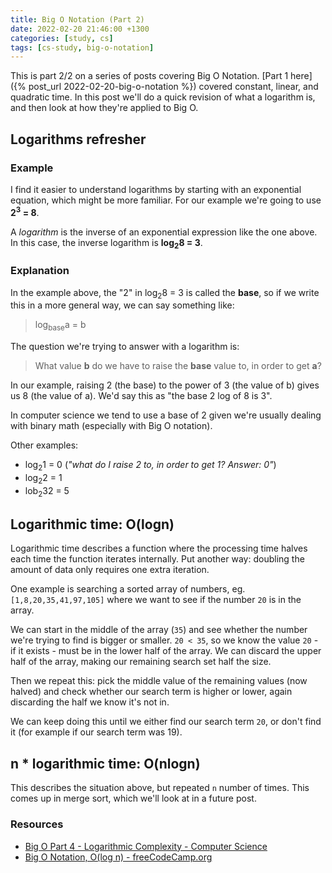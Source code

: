 ```yaml
---
title: Big O Notation (Part 2)
date: 2022-02-20 21:46:00 +1300
categories: [study, cs]
tags: [cs-study, big-o-notation]
---
```


This is part 2/2 on a series of posts covering Big O Notation.
[Part 1 here]({% post_url 2022-02-20-big-o-notation %}) covered
constant, linear, and quadratic time. In this post we'll do a
quick revision of what a logarithm is, and then look at
how they're applied to Big O.

## Logarithms refresher

### Example

I find it easier to understand logarithms by starting with an
exponential equation, which might be more familiar. For our
example we're going to use **2<sup>3</sup> = 8**.

A *logarithm* is the inverse of an exponential expression like the one above.
In this case, the inverse logarithm is **log<sub>2</sub>8 = 3**.

### Explanation

In the example above, the "2" in log<sub>2</sub>8 = 3 is called the **base**,
so if we write this in a more general way, we can say something like:

> log<sub>base</sub>a = b

The question we're trying to answer with a logarithm is:

> What value **b** do we have to raise the **base** value to, in order to get **a**?

In our example, raising 2 (the base) to the power of 3 (the value of b) gives us
8 (the value of a). We'd say this as "the base 2 log of 8 is 3".

In computer science we tend to use a base of 2 given we're usually dealing with
binary math (especially with Big O notation).

Other examples:
 - log<sub>2</sub>1 = 0 (*"what do I raise 2 to, in order to get 1? Answer: 0"*)
 - log<sub>2</sub>2 = 1
 - lob<sub>2</sub>32 = 5

## Logarithmic time: **O(logn)**

Logarithmic time describes a function where the processing time halves each time
the function iterates internally. Put another way: doubling the amount of data
only requires one extra iteration.

One example is searching a sorted array of numbers, eg. `[1,8,20,35,41,97,105]`
where we want to see if the number `20` is in the array.

We can start in the middle of the array (`35`) and see whether the number we're
trying to find is bigger or smaller. `20 < 35`, so we know the value `20` - if
it exists - must be in the lower half of the array. We can discard the upper
half of the array, making our remaining search set half the size.

Then we repeat this: pick the middle value of the remaining values (now
halved) and check whether our search term is higher or lower, again discarding
the half we know it's not in.

We can keep doing this until we either find our search term `20`, or don't find it
(for example if our search term was 19).

## n * logarithmic time: **O(nlogn)**

This describes the situation above, but repeated `n` number of times. This
comes up in merge sort, which we'll look at in a future post.

### Resources

 - [Big O Part 4 - Logarithmic Complexity - Computer Science](https://www.youtube.com/watch?v=Hatl0qrT0bI)
 - [Big O Notation, O(log n) - freeCodeCamp.org](https://youtu.be/Mo4vesaut8g?t=1593)
